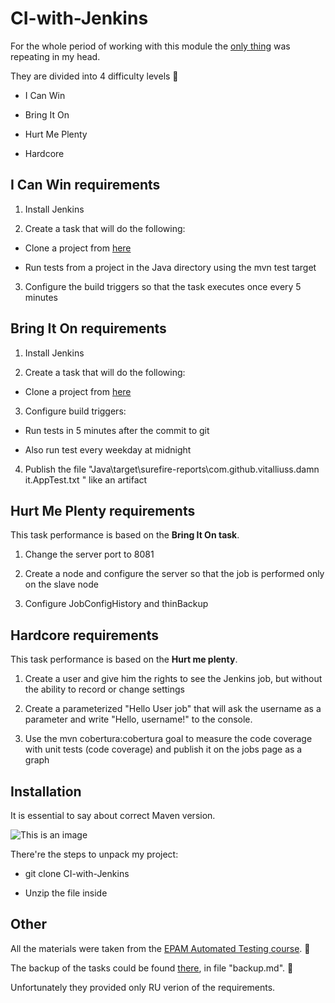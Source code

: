 # CI-with-Jenkins

For the whole period of working with this module the [only thing](https://www.youtube.com/watch?v=_DimZ1upYMU&ab_channel=Kurogan) was repeating in my head.

They are divided into 4 difficulty levels :face_with_head_bandage:

* I Can Win

* Bring It On

* Hurt Me Plenty

* Hardcore

## I Can Win requirements

1. Install Jenkins

2. Create a task that will do the following:
 
* Clone a project from [here](https://github.com/vitalliuss/helloci)

* Run tests from a project in the Java directory using the mvn test target

3. Configure the build triggers so that the task executes once every 5 minutes

## Bring It On requirements

1. Install Jenkins

2. Create a task that will do the following:

* Clone a project from [here](https://github.com/vitalliuss/helloci)

3. Configure build triggers:

* Run tests in 5 minutes after the commit to git

* Also run test every weekday at midnight

4. Publish the file "Java\target\surefire-reports\com.github.vitalliuss.damn it.AppTest.txt " like an artifact

## Hurt Me Plenty requirements

This task performance is based on the **Bring It On task**.

1. Change the server port to 8081

2. Create a node and configure the server so that the job is performed only on the slave node

3. Configure JobConfigHistory and thinBackup

## Hardcore requirements

This task performance is based on the **Hurt me plenty**.

1. Create a user and give him the rights to see the Jenkins job, but without the ability to record or change settings

2. Create a parameterized "Hello User job" that will ask the username as a parameter and write "Hello, username!" to the console.

3. Use the mvn cobertura:cobertura goal to measure the code coverage with unit tests (code coverage) and publish it on the jobs page as a graph

## Installation

It is essential to say about correct Maven version.

![This is an image](https://i.ibb.co/kSLL33z/image.png)

There're the steps to unpack my project: 

* git clone CI-with-Jenkins

* Unzip the file inside

## Other
 
All the materials were taken from the [EPAM Automated Testing course](https://training.epam.com/#!/Training/3044?lang=en). :test_tube:

The backup of the tasks could be found [there](https://github.com/vitalliuss/automation-training.git), in file "backup.md". :file_folder:

Unfortunately they provided only RU verion of the requirements.